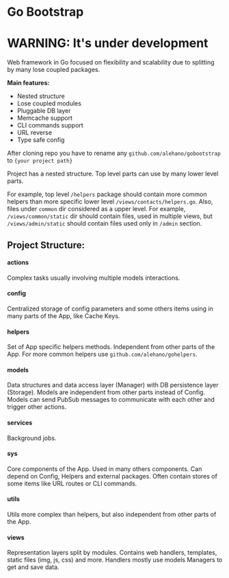 # Go Bootstrap

# WARNING: It's under development

Web framework in Go focused on flexibility and scalability 
due to splitting by many lose coupled packages. 

**Main features:**

* Nested structure
* Lose coupled modules
* Pluggable DB layer
* Memcache support
* CLI commands support
* URL reverse
* Type safe config

After cloning repo you have to rename any `github.com/alehano/gobootstrap` to 
`{your project path}`

Project has a nested structure. Top level parts can use by many lower level parts.

For example, top level `/helpers` package should contain more common helpers 
than more specific lower level `/views/contacts/helpers.go`.
Also, files under `common` dir considered as a upper level. For example,
`/views/common/static` dir should contain files, used in multiple views, but
`/views/admin/static` should contain files used only in `/admin` section.

## Project Structure:

#### actions
Complex tasks usually involving multiple models interactions.    

#### config
Centralized storage of config parameters and some others items
using in many parts of the App, like Cache Keys.

#### helpers
Set of App specific helpers methods. Independent from other parts of the App.
For more common helpers use `github.com/alehano/gohelpers`.

#### models
Data structures and data access layer (Manager) with DB persistence layer (Storage). 
Models are independent from other parts instead of Config. Models can send PubSub 
messages to communicate with each other and trigger other actions.

#### services
Background jobs.

#### sys
Core components of the App. Used in many others components.
Can depend on Config, Helpers and external packages.
Often contain stores of some items like URL routes or CLI commands.

#### utils
Utils more complex than helpers, but also independent from other parts of the App. 

#### views
Representation layers split by modules. Contains web handlers, templates, 
static files (img, js, css) and more. Handlers mostly use models Managers to
get and save data. 

